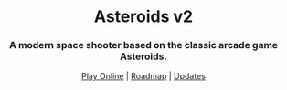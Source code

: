 <h1 align="center">Asteroids v2</h1>

<h3 align="center">A modern space shooter based on the classic arcade game Asteroids.</h3>

<p align="center">
	<a href="https://asteroids.us.to">Play Online</a> | <a href="https://vikunja.pikarocks.dev/share/XlEKkmJsuHV8VLHRjRiwvs8iw5GprygEboORof4W/auth?view=32">Roadmap</a> | <a href="https://github.com/cam0studios/asteroids-v2/blob/master/docs/UPDATES.md">Updates</a>
</p>
